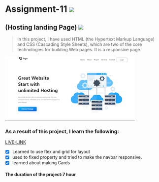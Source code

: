 # Assignment-11 ![](https://img.shields.io/badge/HTML-CSS-blueviolet)
## (Hosting landing Page) ![](https://img.shields.io/badge/Project11-Full--stack--JS-green)

> In this project, I have used HTML (the Hypertext Markup Language) and CSS (Cascading Style Sheets), which are two of the core technologies for building Web pages. It is a responsive page.

![This is an image](./project.gif)

### As a result of this project, I learn the following:
[LIVE-LINK](https://projecthosting.netlify.app/)

- [x] Learned to use flex and grid for layout
- [x] used to fixed property and tried to make the navbar responsive.
- [x] learned about making Cards 

#### The duration of the project:7 hour